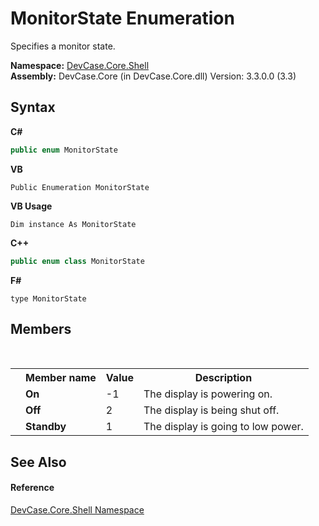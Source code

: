 # MonitorState Enumeration
 

Specifies a monitor state.

**Namespace:**&nbsp;<a href="N_DevCase_Core_Shell">DevCase.Core.Shell</a><br />**Assembly:**&nbsp;DevCase.Core (in DevCase.Core.dll) Version: 3.3.0.0 (3.3)

## Syntax

**C#**<br />
``` C#
public enum MonitorState
```

**VB**<br />
``` VB
Public Enumeration MonitorState
```

**VB Usage**<br />
``` VB Usage
Dim instance As MonitorState
```

**C++**<br />
``` C++
public enum class MonitorState
```

**F#**<br />
``` F#
type MonitorState
```


## Members
&nbsp;<table><tr><th></th><th>Member name</th><th>Value</th><th>Description</th></tr><tr><td /><td target="F:DevCase.Core.Shell.MonitorState.On">**On**</td><td>-1</td><td>The display is powering on.</td></tr><tr><td /><td target="F:DevCase.Core.Shell.MonitorState.Off">**Off**</td><td>2</td><td>The display is being shut off.</td></tr><tr><td /><td target="F:DevCase.Core.Shell.MonitorState.Standby">**Standby**</td><td>1</td><td>The display is going to low power.</td></tr></table>

## See Also


#### Reference
<a href="N_DevCase_Core_Shell">DevCase.Core.Shell Namespace</a><br />